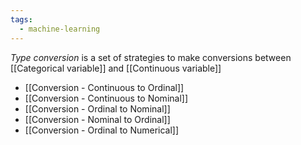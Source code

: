 ```yaml
---
tags:
  - machine-learning
---
```

*Type conversion*  is a set of strategies to make conversions between [[Categorical variable]] and [[Continuous variable]]

- [[Conversion - Continuous to Ordinal]]
- [[Conversion - Continuous to Nominal]]
- [[Conversion - Ordinal to Nominal]]
- [[Conversion - Nominal to Ordinal]]
- [[Conversion - Ordinal to Numerical]]